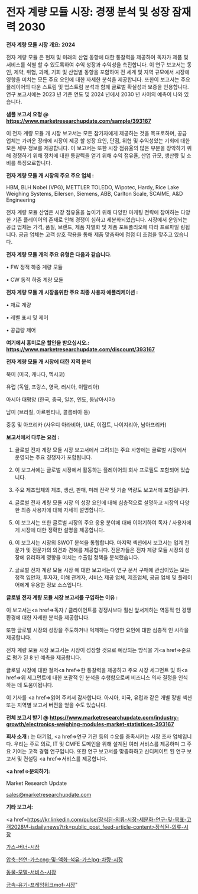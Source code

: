 # 전자 계량 모듈 시장: 경쟁 분석 및 성장 잠재력 2030

<strong>전자 계량 모듈 시장 개요: 2024</strong>

전자 계량 모듈 은 현재 및 미래의 산업 동향에 대한 통찰력을 제공하여 독자가 제품 및 서비스를 식별 할 수 있도록하여 수익 성장과 수익성을 촉진합니다. 이 연구 보고서는 동인, 제약, 위협, 과제, 기회 및 산업별 동향을 포함하여 전 세계 및 지역 규모에서 시장에 영향을 미치는 모든 주요 요인에 대한 자세한 분석을 제공합니다. 또한이 보고서는 주요 플레이어의 다운 스트림 및 업스트림 분석과 함께 글로벌 확실성과 보증을 인용합니다. 연구 보고서에는 2023 년 기준 연도 및 2024 년에서 2030 년 사이의 예측이 나와 있습니다.



<strong>샘플 보고서 요청 @ <a href=https://www.marketresearchupdate.com/sample/393167>https://www.marketresearchupdate.com/sample/393167</a></strong>

이 전자 계량 모듈 개 시장 보고서는 모든 참가자에게 제공하는 것을 목표로하며, 공급 업체는 가까운 장래에 시장이 제공 할 성장 요인, 단점, 위협 및 수익성있는 기회에 대한 모든 세부 정보를 제공합니다. 이 보고서는 또한 시장 점유율의 많은 부분을 장악하기 위해 경쟁하기 위해 정치에 대한 통찰력을 얻기 위해 수익 점유율, 산업 규모, 생산량 및 소비를 특징으로합니다.



<strong>전자 계량 모듈 개 시장의 주요 주요 업체 :</strong>

HBM, BLH Nobel (VPG), METTLER TOLEDO, Wipotec, Hardy, Rice Lake Weighing Systems, Eilersen, Siemens, ABB, Carlton Scale, SCAIME, A&D Engineering

전자 계량 모듈 산업은 시장 점유율을 높이기 위해 다양한 마케팅 전략에 참여하는 다양한 기존 플레이어의 존재로 인해 경쟁이 심하고 세분화되었습니다. 시장에서 운영되는 공급 업체는 가격, 품질, 브랜드, 제품 차별화 및 제품 포트폴리오에 따라 프로파일 링됩니다. 공급 업체는 고객 상호 작용을 통해 제품 맞춤화에 점점 더 초점을 맞추고 있습니다.



<strong>전자 계량 모듈 개의 주요 유형은 다음과 같습니다.</strong>

• FW 정적 하중 계량 모듈

• CW 동적 하중 계량 모듈



<strong>전자 계량 모듈 개 시장을위한 주요 최종 사용자 애플리케이션 :</strong>

• 재료 계량

• 레벨 표시 및 제어

• 공급량 제어



<strong>여기에서 흥미로운 할인을 받으십시오.: <a href=https://www.marketresearchupdate.com/discount/393167>https://www.marketresearchupdate.com/discount/393167</a></strong>



<strong>전자 계량 모듈 개 시장에 대한 지역 분석</strong>

북미 (미국, 캐나다, 멕시코)

유럽 (독일, 프랑스, 영국, 러시아, 이탈리아)

아시아 태평양 (한국, 중국, 일본, 인도, 동남아시아)

남미 (브라질, 아르헨티나, 콜롬비아 등)

중동 및 아프리카 (사우디 아라비아, UAE, 이집트, 나이지리아, 남아프리카)



<strong>보고서에서 다루는 요점 :</strong>

1. 글로벌 전자 계량 모듈 시장 보고서에서 고려되는 주요 사항에는 글로벌 시장에서 운영되는 주요 경쟁자가 포함됩니다.

2. 이 보고서에는 글로벌 시장에서 활동하는 플레이어의 회사 프로필도 포함되어 있습니다.

3. 주요 제조업체의 제조, 생산, 판매, 미래 전략 및 기술 역량도 보고서에 포함됩니다.

4. 글로벌 전자 계량 모듈 시장 의 성장 요인에 대해 심층적으로 설명하고 시장의 다양한 최종 사용자에 대해 자세히 설명합니다.

5. 이 보고서는 또한 글로벌 시장의 주요 응용 분야에 대해 이야기하여 독자 / 사용자에게 시장에 대한 정확한 설명을 제공합니다.

6. 이 보고서는 시장의 SWOT 분석을 통합합니다. 마지막 섹션에서 보고서는 업계 전문가 및 전문가의 의견과 견해를 제공합니다. 전문가들은 전자 계량 모듈 시장의 성장에 유리하게 영향을 미치는 수출입 정책을 분석했습니다.

7. 글로벌 전자 계량 모듈 시장 에 대한 보고서는이 연구 문서 구매에 관심이있는 모든 정책 입안자, 투자자, 이해 관계자, 서비스 제공 업체, 제조업체, 공급 업체 및 플레이어에게 유용한 정보 소스입니다.



<strong>글로벌 전자 계량 모듈 시장 보고서를 구입하는 이유 :</strong>

이 보고서는<a href=>독자 / 클</a>라이언트를 경쟁사보다 훨씬 앞서게하는 역동적 인 경쟁 환경에 대한 자세한 분석을 제공합니다.

또한 글로벌 시장의 성장을 주도하거나 억제하는 다양한 요인에 대한 심층적 인 시각을 제공합니다.

전자 계량 모듈 시장 보고서는 시장이 성장할 것으로 예상되는 방식을 기<a href=>준으로</a> 평가 된 8 년 예측을 제공합니다.

글로벌 시장에 대한 철저<a href=>한 통찰력</a>을 제공하고 주요 시장 세그먼트 및 하<a href=>위 세그</a>먼트에 대한 포괄적 인 분석을 수행함으로써 비즈니스 의사 결정을 인식하는 데 도움이됩니다.

이 기사를 <a href=>읽어 주</a>셔서 감사합니다. 아시아, 미국, 유럽과 같은 개별 장별 섹션 또는 지역별 보고서 버전을 얻을 수도 있습니다.



<strong>전체 보고서 받기 @ <a href=https://www.marketresearchupdate.com/industry-growth/electronics-weighing-modules-market-statistices-393167>https://www.marketresearchupdate.com/industry-growth/electronics-weighing-modules-market-statistices-393167</a></strong>



<strong>회사 소개 :</strong>
는 대기업, <a href=>연구 기</a>관 등의 수요를 충족시키는 시장 조사 업체입니다. 우리는 주로 의료, IT 및 CMFE 도메인을 위해 설계된 여러 서비스를 제공하며 그 주요 기여는 고객 경험 연구입니다. 또한 연구 보고서를 맞춤화하고 신디케이트 된 연구 보고서 및 컨설팅 <a href=>서비</a>스를 제공합니다.



<strong><a href=>문의하기:</a></strong>

Market Research Update

sales@marketresearchupdate.com



<strong>기타 보고서:</strong>

<a href=https://kr.linkedin.com/pulse/장식된-의류-시장-세분화-연구-및-목표-고객2028년-isdailynews?trk=public_post_feed-article-content>장식된-의류-시장</a>

<a href=https://www.linkedin.com/pulse/가스-버너-시장-세분화-연구-및-목표-고객2029년-isdailynews/>가스-버너-시장</a>

<a href=https://www.linkedin.com/pulse/압축-천연-가스cng-및-액화-석유-가스lpg-차량-시장-진입-전략-위험-평가2029년-isdailynews-rklqf/>압축-천연-가스cng-및-액화-석유-가스lpg-차량-시장</a>

<a href=https://www.linkedin.com/pulse/동물-모델-서비스-시장-현재-및-미래-성장-2029-analytics-alchemy-360-analysis-gpcyf/>동물-모델-서비스-시장</a>

<a href=https://www.linkedin.com/pulse/금속-유기-프레임워크mof-시장-세분화-연구-및-목표-고객2030년-liqmf/>금속-유기-프레임워크mof-시장</a>"
